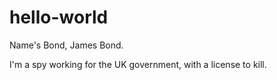# hello-world

Name's Bond, James Bond.

I'm a spy working for the UK government, with a license to kill.
